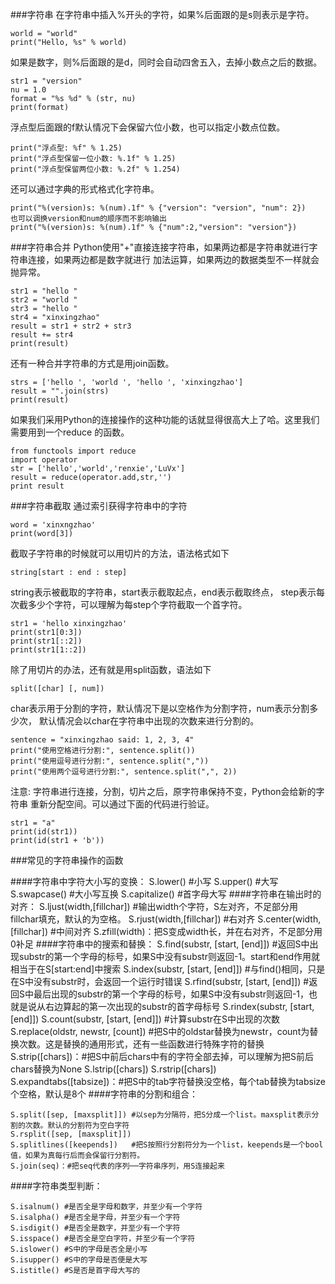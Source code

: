###字符串
在字符串中插入%开头的字符，如果%后面跟的是s则表示是字符。

	world = "world"
	print("Hello, %s" % world)
如果是数字，则%后面跟的是d，同时会自动四舍五入，去掉小数点之后的数据。

	str1 = "version"
	nu = 1.0
	format = "%s %d" % (str, nu)
	print(format)
浮点型后面跟的f默认情况下会保留六位小数，也可以指定小数点位数。

	print("浮点型: %f" % 1.25)
	print("浮点型保留一位小数: %.1f" % 1.25)
	print("浮点型保留两位小数: %.2f" % 1.254)
还可以通过字典的形式格式化字符串。

	print("%(version)s: %(num).1f" % {"version": "version", "num": 2})
	也可以调换version和num的顺序而不影响输出
	print("%(version)s: %(num).1f" % {"num":2,"version": "version"})
###字符串合并
Python使用"+"直接连接字符串，如果两边都是字符串就进行字符串连接，如果两边都是数字就进行 加法运算，如果两边的数据类型不一样就会抛异常。

	str1 = "hello "
	str2 = "world "
	str3 = "hello "
	str4 = "xinxingzhao"
	result = str1 + str2 + str3
	result += str4
	print(result)
还有一种合并字符串的方式是用join函数。

	strs = ['hello ', 'world ', 'hello ', 'xinxingzhao']
	result = "".join(strs)
	print(result)
如果我们采用Python的连接操作的这种功能的话就显得很高大上了哈。这里我们需要用到一个reduce 的函数。

	from functools import reduce
	import operator
	str = ['hello','world','renxie','LuVx']
	result = reduce(operator.add,str,'')
	print result
###字符串截取
通过索引获得字符串中的字符

	word = 'xinxngzhao'
	print(word[3])
截取子字符串的时候就可以用切片的方法，语法格式如下

	string[start : end : step]
string表示被截取的字符串，start表示截取起点，end表示截取终点， step表示每次截多少个字符，可以理解为每step个字符截取一个首字符。

	str1 = 'hello xinxingzhao'
	print(str1[0:3])
	print(str1[::2])
	print(str1[1::2])
除了用切片的办法，还有就是用split函数，语法如下

	split([char] [, num])
char表示用于分割的字符，默认情况下是以空格作为分割字符，num表示分割多少次， 默认情况会以char在字符串中出现的次数来进行分割的。

	sentence = "xinxingzhao said: 1, 2, 3, 4"
	print("使用空格进行分割:", sentence.split())
	print("使用逗号进行分割:", sentence.split(","))
	print("使用两个逗号进行分割:", sentence.split(",", 2))
注意: 字符串进行连接，分割，切片之后，原字符串保持不变，Python会给新的字符串 重新分配空间。可以通过下面的代码进行验证。

	str1 = "a"
	print(id(str1))
	print(id(str1 + 'b'))
###常见的字符串操作的函数

####字符串中字符大小写的变换：
	S.lower() #小写
	S.upper() #大写
	S.swapcase() #大小写互换
	S.capitalize() #首字母大写
####字符串在输出时的对齐：
	S.ljust(width,[fillchar])   #输出width个字符，S左对齐，不足部分用fillchar填充，默认的为空格。
	S.rjust(width,[fillchar])   #右对齐
	S.center(width, [fillchar]) #中间对齐
	S.zfill(width)：把S变成width长，并在右对齐，不足部分用0补足
####字符串中的搜索和替换：
	S.find(substr, [start, [end]])
	#返回S中出现substr的第一个字母的标号，如果S中没有substr则返回-1。start和end作用就相当于在S[start:end]中搜索
	S.index(substr, [start, [end]])
	#与find()相同，只是在S中没有substr时，会返回一个运行时错误
	S.rfind(substr, [start, [end]])
	#返回S中最后出现的substr的第一个字母的标号，如果S中没有substr则返回-1，也就是说从右边算起的第一次出现的substr的首字母标号
	S.rindex(substr, [start, [end]])
	S.count(substr, [start, [end]])   #计算substr在S中出现的次数
	S.replace(oldstr, newstr, [count])
	#把S中的oldstar替换为newstr，count为替换次数。这是替换的通用形式，还有一些函数进行特殊字符的替换
	S.strip([chars])：#把S中前后chars中有的字符全部去掉，可以理解为把S前后chars替换为None
	S.lstrip([chars])
	S.rstrip([chars])
	S.expandtabs([tabsize])：#把S中的tab字符替换没空格，每个tab替换为tabsize个空格，默认是8个
####字符串的分割和组合：

	S.split([sep, [maxsplit]]) #以sep为分隔符，把S分成一个list。maxsplit表示分割的次数。默认的分割符为空白字符
	S.rsplit([sep, [maxsplit]])
	S.splitlines([keepends])   #把S按照行分割符分为一个list，keepends是一个bool值，如果为真每行后而会保留行分割符。
	S.join(seq)：#把seq代表的序列──字符串序列，用S连接起来
####字符串类型判断：

	S.isalnum() #是否全是字母和数字，并至少有一个字符
	S.isalpha() #是否全是字母，并至少有一个字符
	S.isdigit() #是否全是数字，并至少有一个字符
	S.isspace() #是否全是空白字符，并至少有一个字符
	S.islower() #S中的字母是否全是小写
	S.isupper() #S中的字母是否便是大写
	S.istitle() #S是否是首字母大写的 